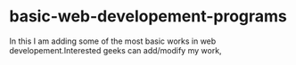 # basic-web-developement-programs
In this I am adding some of the most basic works in web developement.Interested geeks can add/modify my work,
